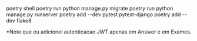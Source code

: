 poetry shell
poetry run python manage.py migrate
poetry run python manage.py runserver
poetry add --dev pytest pytest-django
poetry add --dev flake8


*Note que eu adicionei autenticacao JWT apenas em Answer e em Exames.
